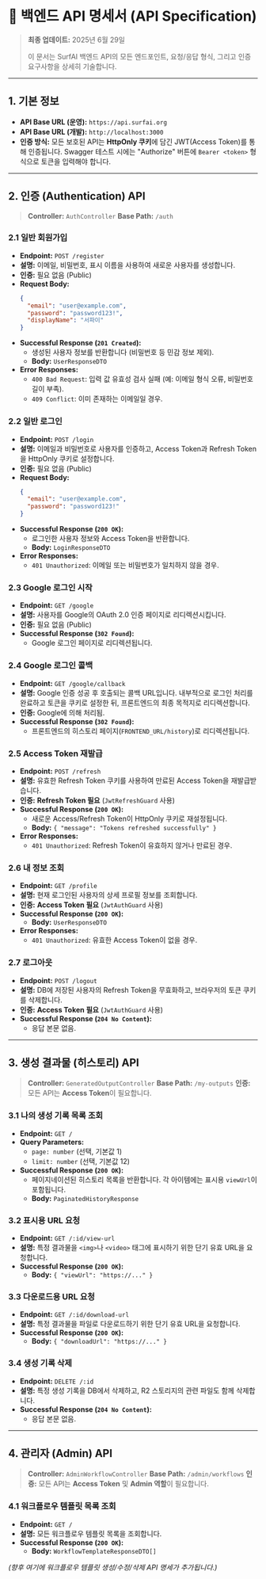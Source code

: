 # 📡 백엔드 API 명세서 (API Specification)

> **최종 업데이트:** 2025년 6월 29일
>
> 이 문서는 SurfAI 백엔드 API의 모든 엔드포인트, 요청/응답 형식, 그리고 인증 요구사항을 상세히 기술합니다.

---

## 1. 기본 정보

-   **API Base URL (운영):** `https://api.surfai.org`
-   **API Base URL (개발):** `http://localhost:3000`
-   **인증 방식:** 모든 보호된 API는 **HttpOnly 쿠키**에 담긴 JWT(Access Token)를 통해 인증됩니다. Swagger 테스트 시에는 "Authorize" 버튼에 `Bearer <token>` 형식으로 토큰을 입력해야 합니다.

---

## 2. 인증 (Authentication) API

> **Controller:** `AuthController`
> **Base Path:** `/auth`

### 2.1 일반 회원가입
-   **Endpoint:** `POST /register`
-   **설명:** 이메일, 비밀번호, 표시 이름을 사용하여 새로운 사용자를 생성합니다.
-   **인증:** 필요 없음 (Public)
-   **Request Body:**
    ```json
    {
      "email": "user@example.com",
      "password": "password123!",
      "displayName": "서파이"
    }
    ```
-   **Successful Response (`201 Created`):**
    -   생성된 사용자 정보를 반환합니다 (비밀번호 등 민감 정보 제외).
    -   **Body:** `UserResponseDTO`
-   **Error Responses:**
    -   `400 Bad Request`: 입력 값 유효성 검사 실패 (예: 이메일 형식 오류, 비밀번호 길이 부족).
    -   `409 Conflict`: 이미 존재하는 이메일일 경우.

### 2.2 일반 로그인
-   **Endpoint:** `POST /login`
-   **설명:** 이메일과 비밀번호로 사용자를 인증하고, Access Token과 Refresh Token을 HttpOnly 쿠키로 설정합니다.
-   **인증:** 필요 없음 (Public)
-   **Request Body:**
    ```json
    {
      "email": "user@example.com",
      "password": "password123!"
    }
    ```
-   **Successful Response (`200 OK`):**
    -   로그인한 사용자 정보와 Access Token을 반환합니다.
    -   **Body:** `LoginResponseDTO`
-   **Error Responses:**
    -   `401 Unauthorized`: 이메일 또는 비밀번호가 일치하지 않을 경우.

### 2.3 Google 로그인 시작
-   **Endpoint:** `GET /google`
-   **설명:** 사용자를 Google의 OAuth 2.0 인증 페이지로 리디렉션시킵니다.
-   **인증:** 필요 없음 (Public)
-   **Successful Response (`302 Found`):**
    -   Google 로그인 페이지로 리디렉션됩니다.

### 2.4 Google 로그인 콜백
-   **Endpoint:** `GET /google/callback`
-   **설명:** Google 인증 성공 후 호출되는 콜백 URL입니다. 내부적으로 로그인 처리를 완료하고 토큰을 쿠키로 설정한 뒤, 프론트엔드의 최종 목적지로 리디렉션합니다.
-   **인증:** Google에 의해 처리됨.
-   **Successful Response (`302 Found`):**
    -   프론트엔드의 히스토리 페이지(`FRONTEND_URL/history`)로 리디렉션됩니다.

### 2.5 Access Token 재발급
-   **Endpoint:** `POST /refresh`
-   **설명:** 유효한 Refresh Token 쿠키를 사용하여 만료된 Access Token을 재발급받습니다.
-   **인증:** **Refresh Token 필요** (`JwtRefreshGuard` 사용)
-   **Successful Response (`200 OK`):**
    -   새로운 Access/Refresh Token이 HttpOnly 쿠키로 재설정됩니다.
    -   **Body:** `{ "message": "Tokens refreshed successfully" }`
-   **Error Responses:**
    -   `401 Unauthorized`: Refresh Token이 유효하지 않거나 만료된 경우.

### 2.6 내 정보 조회
-   **Endpoint:** `GET /profile`
-   **설명:** 현재 로그인된 사용자의 상세 프로필 정보를 조회합니다.
-   **인증:** **Access Token 필요** (`JwtAuthGuard` 사용)
-   **Successful Response (`200 OK`):**
    -   **Body:** `UserResponseDTO`
-   **Error Responses:**
    -   `401 Unauthorized`: 유효한 Access Token이 없을 경우.

### 2.7 로그아웃
-   **Endpoint:** `POST /logout`
-   **설명:** DB에 저장된 사용자의 Refresh Token을 무효화하고, 브라우저의 토큰 쿠키를 삭제합니다.
-   **인증:** **Access Token 필요** (`JwtAuthGuard` 사용)
-   **Successful Response (`204 No Content`):**
    -   응답 본문 없음.

---

## 3. 생성 결과물 (히스토리) API

> **Controller:** `GeneratedOutputController`
> **Base Path:** `/my-outputs`
> **인증:** 모든 API는 **Access Token**이 필요합니다.

### 3.1 나의 생성 기록 목록 조회
-   **Endpoint:** `GET /`
-   **Query Parameters:**
    -   `page: number` (선택, 기본값 1)
    -   `limit: number` (선택, 기본값 12)
-   **Successful Response (`200 OK`):**
    -   페이지네이션된 히스토리 목록을 반환합니다. 각 아이템에는 표시용 `viewUrl`이 포함됩니다.
    -   **Body:** `PaginatedHistoryResponse`

### 3.2 표시용 URL 요청
-   **Endpoint:** `GET /:id/view-url`
-   **설명:** 특정 결과물을 `<img>`나 `<video>` 태그에 표시하기 위한 단기 유효 URL을 요청합니다.
-   **Successful Response (`200 OK`):**
    -   **Body:** `{ "viewUrl": "https://..." }`

### 3.3 다운로드용 URL 요청
-   **Endpoint:** `GET /:id/download-url`
-   **설명:** 특정 결과물을 파일로 다운로드하기 위한 단기 유효 URL을 요청합니다.
-   **Successful Response (`200 OK`):**
    -   **Body:** `{ "downloadUrl": "https://..." }`

### 3.4 생성 기록 삭제
-   **Endpoint:** `DELETE /:id`
-   **설명:** 특정 생성 기록을 DB에서 삭제하고, R2 스토리지의 관련 파일도 함께 삭제합니다.
-   **Successful Response (`204 No Content`):**
    -   응답 본문 없음.

---

## 4. 관리자 (Admin) API

> **Controller:** `AdminWorkflowController`
> **Base Path:** `/admin/workflows`
> **인증:** 모든 API는 **Access Token** 및 **Admin 역할**이 필요합니다.

### 4.1 워크플로우 템플릿 목록 조회
-   **Endpoint:** `GET /`
-   **설명:** 모든 워크플로우 템플릿 목록을 조회합니다.
-   **Successful Response (`200 OK`):**
    -   **Body:** `WorkflowTemplateResponseDTO[]`

*(향후 여기에 워크플로우 템플릿 생성/수정/삭제 API 명세가 추가됩니다.)*